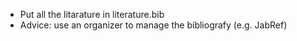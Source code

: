 - Put all the litarature in literature.bib
- Advice: use an organizer to manage the bibliografy (e.g. JabRef)
